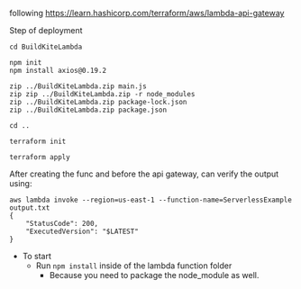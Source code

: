 following https://learn.hashicorp.com/terraform/aws/lambda-api-gateway

Step of deployment
```
cd BuildKiteLambda

npm init
npm install axios@0.19.2

zip ../BuildKiteLambda.zip main.js
zip zip ../BuildKiteLambda.zip -r node_modules
zip ../BuildKiteLambda.zip package-lock.json
zip ../BuildKiteLambda.zip package.json

cd ..

terraform init

terraform apply
```


After creating the func and before the api gateway, can verify the output using:


```
aws lambda invoke --region=us-east-1 --function-name=ServerlessExample output.txt
{
    "StatusCode": 200,
    "ExecutedVersion": "$LATEST"
}
```






- To start
  - Run `npm install` inside of the lambda function folder
    - Because you need to package the node_module as well.